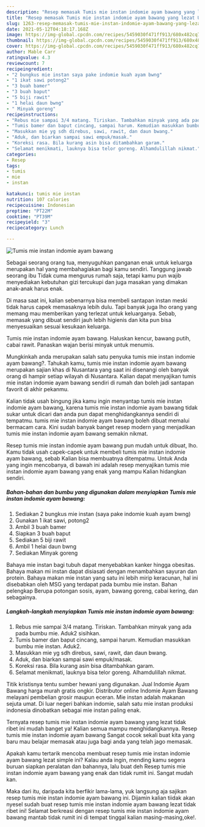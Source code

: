```yaml
---
description: "Resep memasak Tumis mie instan indomie ayam bawang yang lezat Untuk Jualan"
title: "Resep memasak Tumis mie instan indomie ayam bawang yang lezat Untuk Jualan"
slug: 1263-resep-memasak-tumis-mie-instan-indomie-ayam-bawang-yang-lezat-untuk-jualan
date: 2021-05-12T04:18:17.168Z
image: https://img-global.cpcdn.com/recipes/5459030f471ff913/680x482cq70/tumis-mie-instan-indomie-ayam-bawang-foto-resep-utama.jpg
thumbnail: https://img-global.cpcdn.com/recipes/5459030f471ff913/680x482cq70/tumis-mie-instan-indomie-ayam-bawang-foto-resep-utama.jpg
cover: https://img-global.cpcdn.com/recipes/5459030f471ff913/680x482cq70/tumis-mie-instan-indomie-ayam-bawang-foto-resep-utama.jpg
author: Mable Carr
ratingvalue: 4.3
reviewcount: 7
recipeingredient:
- "2 bungkus mie instan saya pake indomie kuah ayam bwng"
- "1 ikat sawi potong2"
- "3 buah bamer"
- "3 buah baput"
- "5 biji rawit"
- "1 helai daun bwng"
- " Minyak goreng"
recipeinstructions:
- "Rebus mie sampai 3/4 matang. Tiriskan. Tambahkan minyak yang ada pada bumbu mie. Aduk2 sisihkan."
- "Tumis bamer dan baput cincang, sampai harum. Kemudian masukkan bumbu mie instan. Aduk2."
- "Masukkan mie yg sdh direbus, sawi, rawit, dan daun bwang."
- "Aduk, dan biarkan sampai sawi empuk/masak."
- "Koreksi rasa. Bila kurang asin bisa ditambahkan garam."
- "Selamat menikmati, lauknya bisa telor goreng. Alhamdulillah nikmat."
categories:
- Resep
tags:
- tumis
- mie
- instan

katakunci: tumis mie instan 
nutrition: 107 calories
recipecuisine: Indonesian
preptime: "PT22M"
cooktime: "PT39M"
recipeyield: "3"
recipecategory: Lunch

---
```



![Tumis mie instan indomie ayam bawang](https://img-global.cpcdn.com/recipes/5459030f471ff913/680x482cq70/tumis-mie-instan-indomie-ayam-bawang-foto-resep-utama.jpg)

Sebagai seorang orang tua, menyuguhkan panganan enak untuk keluarga merupakan hal yang membahagiakan bagi kamu sendiri. Tanggung jawab seorang ibu Tidak cuma mengurus rumah saja, tetapi kamu pun wajib menyediakan kebutuhan gizi tercukupi dan juga masakan yang dimakan anak-anak harus enak.

Di masa  saat ini, kalian sebenarnya bisa membeli santapan instan meski tidak harus capek memasaknya lebih dulu. Tapi banyak juga lho orang yang memang mau memberikan yang terlezat untuk keluarganya. Sebab, memasak yang dibuat sendiri jauh lebih higienis dan kita pun bisa menyesuaikan sesuai kesukaan keluarga. 

Tumis mie instan indomie ayam bawang. Haluskan kencur, bawang putih, cabai rawit. Panaskan wajan berisi minyak untuk menumis.

Mungkinkah anda merupakan salah satu penyuka tumis mie instan indomie ayam bawang?. Tahukah kamu, tumis mie instan indomie ayam bawang merupakan sajian khas di Nusantara yang saat ini disenangi oleh banyak orang di hampir setiap wilayah di Nusantara. Kalian dapat menyajikan tumis mie instan indomie ayam bawang sendiri di rumah dan boleh jadi santapan favorit di akhir pekanmu.

Kalian tidak usah bingung jika kamu ingin menyantap tumis mie instan indomie ayam bawang, karena tumis mie instan indomie ayam bawang tidak sukar untuk dicari dan anda pun dapat menghidangkannya sendiri di tempatmu. tumis mie instan indomie ayam bawang boleh dibuat memalui bermacam cara. Kini sudah banyak banget resep modern yang menjadikan tumis mie instan indomie ayam bawang semakin nikmat.

Resep tumis mie instan indomie ayam bawang pun mudah untuk dibuat, lho. Kamu tidak usah capek-capek untuk membeli tumis mie instan indomie ayam bawang, sebab Kalian bisa membuatnya ditempatmu. Untuk Anda yang ingin mencobanya, di bawah ini adalah resep menyajikan tumis mie instan indomie ayam bawang yang enak yang mampu Kalian hidangkan sendiri.

<!--inarticleads1-->

##### Bahan-bahan dan bumbu yang digunakan dalam menyiapkan Tumis mie instan indomie ayam bawang:

1. Sediakan 2 bungkus mie instan (saya pake indomie kuah ayam bwng)
1. Gunakan 1 ikat sawi, potong2
1. Ambil 3 buah bamer
1. Siapkan 3 buah baput
1. Sediakan 5 biji rawit
1. Ambil 1 helai daun bwng
1. Sediakan  Minyak goreng


Bahaya mie instan bagi tubuh dapat menyebabkan kanker hingga obesitas. Bahaya makan mi instan dapat disiasati dengan menambahkan sayuran dan protein. Bahaya makan mie instan yang satu ini lebih mirip keracunan, hal ini disebabkan oleh MSG yang terdapat pada bumbu mie instan. Bahan pelengkap Berupa potongan sosis, ayam, bawang goreng, cabai kering, dan sebagainya. 

<!--inarticleads2-->

##### Langkah-langkah menyiapkan Tumis mie instan indomie ayam bawang:

1. Rebus mie sampai 3/4 matang. Tiriskan. Tambahkan minyak yang ada pada bumbu mie. Aduk2 sisihkan.
1. Tumis bamer dan baput cincang, sampai harum. Kemudian masukkan bumbu mie instan. Aduk2.
1. Masukkan mie yg sdh direbus, sawi, rawit, dan daun bwang.
1. Aduk, dan biarkan sampai sawi empuk/masak.
1. Koreksi rasa. Bila kurang asin bisa ditambahkan garam.
1. Selamat menikmati, lauknya bisa telor goreng. Alhamdulillah nikmat.


Titik kristisnya tentu sumber hewani yang digunakan. Jual Indomie Ayam Bawang harga murah gratis ongkir. Distributor online Indomie Ayam Bawang melayani pembelian grosir maupun eceran. Mie instan adalah makanan sejuta umat. Di luar negeri bahkan indomie, salah satu mie instan produksi indonesia dinobatkan sebagai mie instan paling enak. 

Ternyata resep tumis mie instan indomie ayam bawang yang lezat tidak ribet ini mudah banget ya! Kalian semua mampu menghidangkannya. Resep tumis mie instan indomie ayam bawang Sangat cocok sekali buat kita yang baru mau belajar memasak atau juga bagi anda yang telah jago memasak.

Apakah kamu tertarik mencoba membuat resep tumis mie instan indomie ayam bawang lezat simple ini? Kalau anda ingin, mending kamu segera buruan siapkan peralatan dan bahannya, lalu buat deh Resep tumis mie instan indomie ayam bawang yang enak dan tidak rumit ini. Sangat mudah kan. 

Maka dari itu, daripada kita berfikir lama-lama, yuk langsung aja sajikan resep tumis mie instan indomie ayam bawang ini. Dijamin kalian tiidak akan nyesel sudah buat resep tumis mie instan indomie ayam bawang lezat tidak ribet ini! Selamat berkreasi dengan resep tumis mie instan indomie ayam bawang mantab tidak rumit ini di tempat tinggal kalian masing-masing,oke!.

